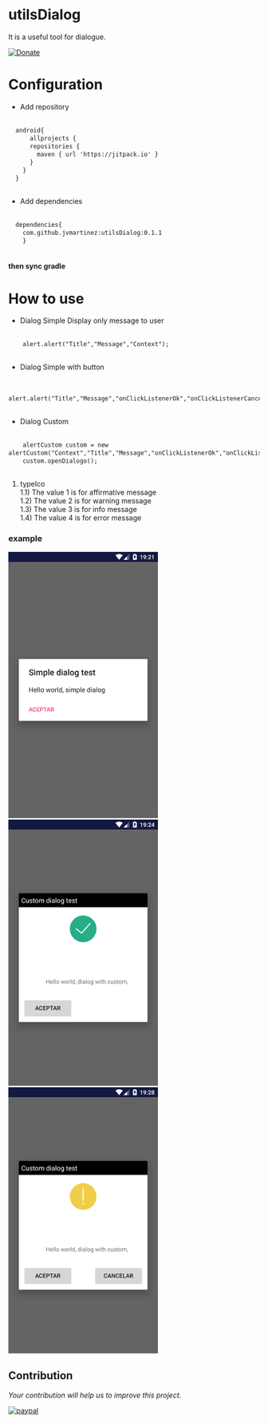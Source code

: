 # utilsDialog
It is a useful tool for dialogue.

[![Donate](https://img.shields.io/badge/Donate-PayPal-green.svg)](https://www.paypal.me/jvmartinez)
# Configuration
* Add repository 
<pre>
  <code>
  android{
      allprojects {
      repositories {        
        maven { url 'https://jitpack.io' }
      }
    }
  }
  </code>
</pre>
* Add dependencies 
<pre>
  <code>
  dependencies{
	com.github.jvmartinez:utilsDialog:0.1.1
	}
  </code>
</pre>
#### then sync gradle
# How to use
* Dialog Simple 
Display only message to user
<pre>
  <code>
    alert.alert("Title","Message","Context");
  </code>
</pre>
* Dialog Simple with button
<pre>
  <code>
    alert.alert("Title","Message","onClickListenerOk","onClickListenerCancel","Context");
  </code>
</pre>
* Dialog Custom 

<pre>
  <code>
    alertCustom custom = new alertCustom("Context","Title","Message","onClickListenerOk","onClickListenerCancel","typeIco");
    custom.openDialogo();
  </code>
</pre>
1) typeIco<br /> 
1.1) The value 1 is for affirmative message<br />
1.2) The value 2 is for warning message<br />
1.3) The value 3 is for info message<br />
1.4) The value 4 is for error message<br />
### example

[![Dialog message](img%20/dialogSimple/dialogSimple.png)](img%20/dialogSimple/dialogSimple.png)
[![Dialog Custom success](img%20/dialogCustom/CustomDialogButtonOk.png)](img%20/dialogCustom/CustomDialogButtonOk.png)
[![Dialog Custom warning](img%20/dialogCustom/CustomDialog_buntonOk_Cancel.png)](img%20/dialogCustom/CustomDialog_buntonOk_Cancel.png)
## Contribution
 *Your contribution will help us to improve this project.*

[![paypal](https://www.paypalobjects.com/en_US/i/btn/btn_donateCC_LG.gif)](https://www.paypal.me/jvmartinez)

